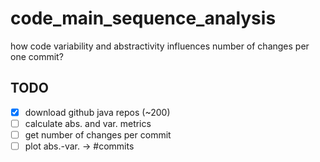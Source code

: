 # code_main_sequence_analysis
how code variability and abstractivity influences number of changes per one commit?

## TODO

* [x] download github java repos (~200)
* [ ] calculate abs. and var. metrics
* [ ] get number of changes per commit
* [ ] plot abs.-var. -> #commits
